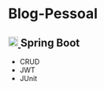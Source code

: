 # Blog-Pessoal
<div>
  <h2>
   <a href="https://spring.io/" target="_blank" rel="noreferrer"> <img src="https://cdn.worldvectorlogo.com/logos/spring-3.svg" alt="Spring Boot" width="20" height="20"/>   </a> 
     Spring Boot
  </h2>
  
</div>

- CRUD
- JWT
- JUnit
